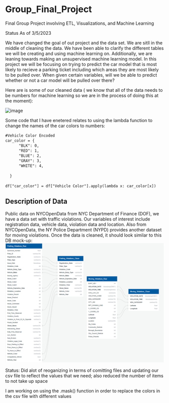 # Group_Final_Project
Final Group Project involving ETL, Visualizations, and Machine Learning

Status As of 3/5/2023

We have changed the goal of out project and the data set. We are sitll in the middle of cleaning the data. We have been able to clarify the different tables we will be creating and using machine learning on. Additionally, we are leaning towards making an unsupervised machine learning model.
In this project we will be focusing on trying to predict the car model that is most likely to recieve a parking ticket including which areas they are most likely to be pulled over. When given certain variables, will we be able to predict whether or not a car model will be pulled over there?

Here are is some of our cleaned data ( we know that all of the data needs to be numbers for machine learning so we are in the process of doing this at the moment):

![image](https://user-images.githubusercontent.com/113560850/223585965-2b71bbe1-0192-4737-b96c-80e733719677.png)

Some code that I have enetered relates to using the lambda function to change the names of the car colors to numbers:

```
#Vehicle Color Encoded
car_color = {
      "BLK": 0,
      "RED": 1,
      "BLUE": 2,
      "GRAY": 3,
      "WHITE": 4,
   
  }

df["car_color"] = df["Vehicle Color"].apply(lambda x: car_color[x])
```

## Description of Data
Public data on NYCOpenData from NYC Department of Finance (DOF), we have a data set with traffic violations. Our variables of interest include registration data, vehicle data, violation data and location.
Also from NYCOpenData, the NY Police Department (NYPD) provides another dataset for moving violations.
Once the data is cleaned, it should look similar to this DB mock-up:
![traffic_db_wip.png](images/traffic_db_wip.png)

Status:
Did alot of reoganizing in terms of comitting files and updating our csv file to reflect the values that we need; also reduced the number of items to not take up space

I am working on using the .mask() function in order to replace the colors in the csv file with different values 
